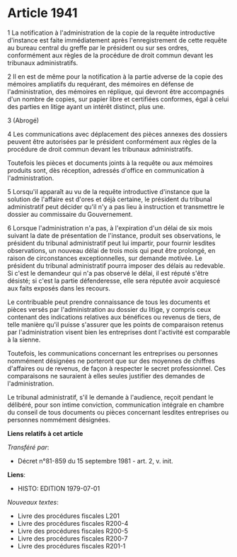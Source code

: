 # Article 1941

1  La notification à l'administration de la copie de la requête introductive d'instance est faite immédiatement après
l'enregistrement de cette requête au bureau central du greffe par le président ou sur ses ordres, conformément aux règles de
la procédure de droit commun devant les tribunaux administratifs.

2  Il en est de même pour la notification à la partie adverse de la copie des mémoires ampliatifs du requérant, des mémoires
en défense de l'administration, des mémoires en réplique, qui devront être accompagnés d'un nombre de copies, sur papier
libre et certifiées conformes, égal à celui des parties en litige ayant un intérêt distinct, plus une.

3  (Abrogé)

4  Les communications avec déplacement des pièces annexes des dossiers peuvent être autorisées par le président conformément
aux règles de la procédure de droit commun devant les tribunaux administratifs.

Toutefois les pièces et documents joints à la requête ou aux mémoires produits sont, dès réception, adressés d'office en
communication à l'administration.

5  Lorsqu'il apparaît au vu de la requête introductive d'instance que la solution de l'affaire est d'ores et déjà certaine,
le président du tribunal administratif peut décider qu'il n'y a pas lieu à instruction et transmettre le dossier au
commissaire du Gouvernement.

6  Lorsque l'administration n'a pas, à l'expiration d'un délai de six mois suivant la date de présentation de l'instance,
produit ses observations, le président du tribunal administratif peut lui impartir, pour fournir lesdites observations, un
nouveau délai de trois mois qui peut être prolongé, en raison de circonstances exceptionnelles, sur demande motivée. Le
président du tribunal administratif pourra imposer des délais au redevable. Si c'est le demandeur qui n'a pas observé le
délai, il est réputé s'être désisté; si c'est la partie défenderesse, elle sera réputée avoir acquiescé aux faits exposés
dans les recours.

Le contribuable peut prendre connaissance de tous les documents et pièces versés par l'administration au dossier du litige, y
compris ceux contenant des indications relatives aux bénéfices ou revenus de tiers, de telle manière qu'il puisse s'assurer
que les points de comparaison retenus par l'administration visent bien les entreprises dont l'activité est comparable à la
sienne.

Toutefois, les communications concernant les entreprises ou personnes nommément désignées ne porteront que sur des moyennes
de chiffres d'affaires ou de revenus, de façon à respecter le secret professionnel. Ces comparaisons ne sauraient à elles
seules justifier des demandes de l'administration.

Le tribunal administratif, s'il le demande à l'audience, reçoit pendant le délibéré, pour son intime conviction,
communication intégrale en chambre du conseil de tous documents ou pièces concernant lesdites entreprises ou personnes
nommément désignées.

**Liens relatifs à cet article**

_Transféré par_:

  - Décret n°81-859 du 15 septembre 1981 - art. 2, v. init.

**Liens**:

  - HISTO: EDITION 1979-07-01

_Nouveaux textes_:

  - Livre des procédures fiscales L201
  - Livre des procédures fiscales R200-4
  - Livre des procédures fiscales R200-5
  - Livre des procédures fiscales R200-7
  - Livre des procédures fiscales R201-1
